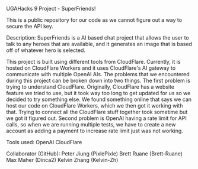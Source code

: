 UGAHacks 9 Project - SuperFriends!

This is a public repository for our code as we cannot figure out a way to secure the API key.

Description:
SuperFriends is a AI based chat project that allows the user to talk to any heroes that are available, and it generates an image that is based off of whatever hero is selected.


This project is built using different tools from CloudFlare. Currently, it is hosted on CloudFlare Workers and it uses CloudFlare's AI gateway to communicate with multiple OpenAI AIs. The problems that we encountered during this project can be broken down into two things. The first problem is trying to understand CloudFlare. Originally, CloudFlare has a website feature we tried to use, but it took way too long to get updated for us so we decided to try something else. We found something online that says we can host our code on CloudFlare Workers, which we then got it working with that. Trying to connect all the CloudFlare stuff together took sometime but we got it figured out. Second problem is OpenAI having a rate limit for API calls, so when we are running multiple tests, we have to create a new account as adding a payment to increase rate limit just was not working.

Tools used:
OpenAI
CloudFlare

Collaborator (GitHub):
Peter Jiung (PixlePixle)
Brett Ruane (Brett-Ruane)
Max Maher (Dinca2)
Kelvin Zhang (Kelvin-Zh)
